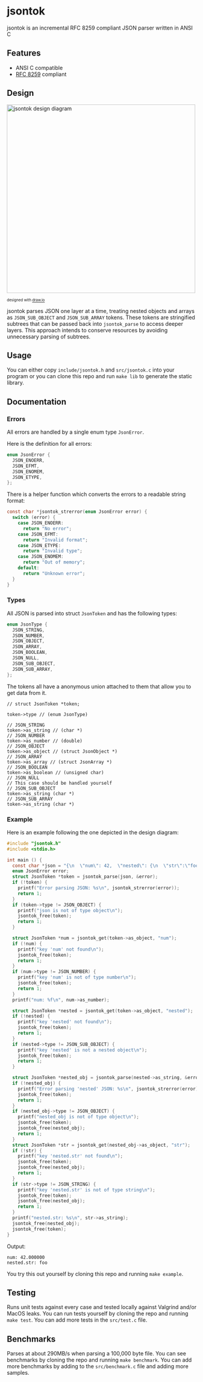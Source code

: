# jsontok

jsontok is an incremental RFC 8259 compliant JSON parser written in ANSI C

## Features
- ANSI C compatible
- [RFC 8259](https://datatracker.ietf.org/doc/html/rfc8259) compliant

## Design
<a href="https://github.com/eliasmurcray/jsontok/blob/mainline/jsontok_dark.png" target="_blank">
  <picture>
    <source media="(prefers-color-scheme: dark)" srcset="https://github.com/eliasmurcray/jsontok/blob/mainline/jsontok_dark.png">
    <source media="(prefers-color-scheme: light)" srcset="https://github.com/eliasmurcray/jsontok/blob/mainline/jsontok_light.png">
    <img height="500" alt="jsontok design diagram" src="https://github.com/eliasmurcray/jsontok/blob/mainline/jsontok_light.png">
  </picture>
</a>

<sub><sup>designed with <a href="https://draw.io/">draw.io</a></sup></sub>

jsontok parses JSON one layer at a time, treating nested objects and arrays as `JSON_SUB_OBJECT` and `JSON_SUB_ARRAY` tokens. These tokens are stringified subtrees that can be passed back into `jsontok_parse` to access deeper layers. This approach intends to conserve resources by avoiding unnecessary parsing of subtrees.

## Usage

You can either copy `include/jsontok.h` and `src/jsontok.c` into your program or you can clone this repo and run `make lib` to generate the static library.

## Documentation

### Errors

All errors are handled by a single enum type `JsonError`.

Here is the definition for all errors:

```c
enum JsonError {
  JSON_ENOERR,
  JSON_EFMT,
  JSON_ENOMEM,
  JSON_ETYPE,
};
```

There is a helper function which converts the errors to a readable string format:

```c
const char *jsontok_strerror(enum JsonError error) {
  switch (error) {
    case JSON_ENOERR:
      return "No error";
    case JSON_EFMT:
      return "Invalid format";
    case JSON_ETYPE:
      return "Invalid type";
    case JSON_ENOMEM:
      return "Out of memory";
    default:
      return "Unknown error";
  }
}
```

### Types

All JSON is parsed into struct `JsonToken` and has the following types:
```c
enum JsonType {
  JSON_STRING,
  JSON_NUMBER,
  JSON_OBJECT,
  JSON_ARRAY,
  JSON_BOOLEAN,
  JSON_NULL,
  JSON_SUB_OBJECT,
  JSON_SUB_ARRAY,
};
```

The tokens all have a anonymous union attached to them that allow you to get data from it.

```
// struct JsonToken *token;

token->type // (enum JsonType)

// JSON_STRING
token->as_string // (char *)
// JSON_NUMBER
token->as_number // (double)
// JSON_OBJECT
token->as_object // (struct JsonObject *)
// JSON_ARRAY
token->as_array // (struct JsonArray *)
// JSON_BOOLEAN
token->as_boolean // (unsigned char)
// JSON_NULL
// This case should be handled yourself
// JSON_SUB_OBJECT
token->as_string (char *)
// JSON_SUB_ARRAY
token->as_string (char *)
```

### Example

Here is an example following the one depicted in the design diagram:

```c
#include "jsontok.h"
#include <stdio.h>

int main () {
  const char *json = "{\n  \"num\": 42,  \"nested\": {\n  \"str\":\"foo\"\n  }\n}";
  enum JsonError error;
  struct JsonToken *token = jsontok_parse(json, &error);
  if (!token) {
    printf("Error parsing JSON: %s\n", jsontok_strerror(error));
    return 1;
  }
  if (token->type != JSON_OBJECT) {
    printf("json is not of type object\n");
    jsontok_free(token);
    return 1;
  }

  struct JsonToken *num = jsontok_get(token->as_object, "num");
  if (!num) {
    printf("key 'num' not found\n");
    jsontok_free(token);
    return 1;
  }
  if (num->type != JSON_NUMBER) {
    printf("key 'num' is not of type number\n");
    jsontok_free(token);
    return 1;
  }
  printf("num: %f\n", num->as_number);

  struct JsonToken *nested = jsontok_get(token->as_object, "nested");
  if (!nested) {
    printf("key 'nested' not found\n");
    jsontok_free(token);
    return 1;
  }
  if (nested->type != JSON_SUB_OBJECT) {
    printf("key 'nested' is not a nested object\n");
    jsontok_free(token);
    return 1;
  }

  struct JsonToken *nested_obj = jsontok_parse(nested->as_string, &error);
  if (!nested_obj) {
    printf("Error parsing 'nested' JSON: %s\n", jsontok_strerror(error));
    jsontok_free(token);
    return 1;
  }
  if (nested_obj->type != JSON_OBJECT) {
    printf("nested_obj is not of type object\n");
    jsontok_free(token);
    jsontok_free(nested_obj);
    return 1;
  }
  struct JsonToken *str = jsontok_get(nested_obj->as_object, "str");
  if (!str) {
    printf("key 'nested.str' not found\n");
    jsontok_free(token);
    jsontok_free(nested_obj);
    return 1;
  }
  if (str->type != JSON_STRING) {
    printf("key 'nested.str' is not of type string\n");
    jsontok_free(token);
    jsontok_free(nested_obj);
    return 1;
  }
  printf("nested.str: %s\n", str->as_string);
  jsontok_free(nested_obj);
  jsontok_free(token);
}
```

Output:
```
num: 42.000000
nested.str: foo
```

You try this out yourself by cloning this repo and running `make example`.

## Testing

Runs unit tests against every case and tested locally against Valgrind and/or MacOS leaks. You can run tests yourself by cloning the repo and running `make test`. You can add more tests in the `src/test.c` file.

## Benchmarks

Parses at about 290MB/s when parsing a 100,000 byte file. You can see benchmarks by cloning the repo and running `make benchmark`. You can add more benchmarks by adding to the `src/benchmark.c` file and adding more samples.
